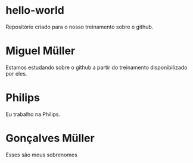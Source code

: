 # hello-world
Repositório criado para o nosso treinamento sobre o github.
# Miguel Müller
Estamos estudando sobre o github a partir do treinamento disponibilizado por eles.
# Philips
Eu trabalho na Philips.
# Gonçalves Müller  
Esses são meus sobrenomes

